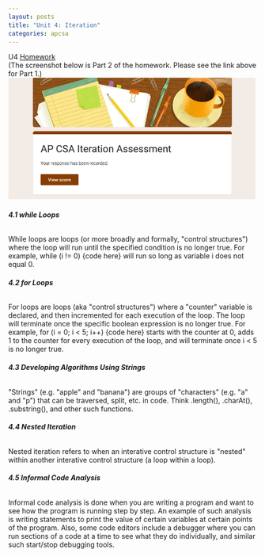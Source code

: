 ```yaml
---
layout: posts
title: "Unit 4: Iteration"
categories: apcsa
---
```

U4 <a href="https://github.com/wangzi190/projectc190/blob/master/_notebooks/apcsa/2022-11-28-apcsa-unit-4.ipynb" target="_blank"><u>H</u>omework</a><br>
(The screenshot below is Part 2 of the homework. Please see the link above for Part 1.)<br>
<img src="/images/for-posts/iteration.png" width="500px">
<h6><b>4.1 while Loops</b></h6>
While loops are loops (or more broadly and formally, "control structures") where the loop will run until the specified condition is no longer true. For example, while (i != 0) {code here} will run so long as variable i does not equal 0.
<h6><b>4.2 for Loops</b></h6>
For loops are loops (aka "control structures") where a "counter" variable is declared, and then incremented for each execution of the loop. The loop will terminate once the specific boolean expression is no longer true. For example, for (i = 0; i < 5; i++) {code here} starts with the counter at 0, adds 1 to the counter for every execution of the loop, and will terminate once i < 5 is no longer true.
<h6><b>4.3 Developing Algorithms Using Strings</b></h6>
"Strings" (e.g. "apple" and "banana") are groups of "characters" (e.g. "a" and "p") that can be traversed, split, etc. in code. Think .length(), .charAt(), .substring(), and other such functions.
<h6><b>4.4 Nested Iteration</b></h6>
Nested iteration refers to when an interative control structure is "nested" within another interative control structure (a loop within a loop).
<h6><b>4.5 Informal Code Analysis</b></h6>
Informal code analysis is done when you are writing a program and want to see how the program is running step by step. An example of such analysis is writing statements to print the value of certain variables at certain points of the program. Also, some code editors include a debugger where you can run sections of a code at a time to see what they do individually, and similar such start/stop debugging tools.
<br>